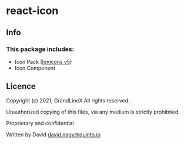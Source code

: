 # react-icon

## Info

### This package includes:
 
- Icon Pack ([Ionicons v5](https://ionic.io/ionicons))
- Icon Component

## Licence 

Copyright (c) 2021, GrandLineX
All rights reserved.

Unauthorized copying of this files, via any medium is strictly prohibited

Proprietary and confidential

Written by David <david.nagy@quinto.io>

